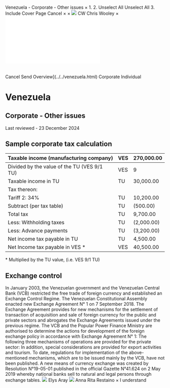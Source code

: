 Venezuela - Corporate - Other issues
×
1.
2.
Unselect All
Unselect All
3.
Include Cover Page
Cancel
×
×
![](../../-/media/world-wide-tax-summaries/attachments/global---chris-wooley.ashx%3Frev=ac5e5f3223b34096b1afc2a6009c7320&revision=ac5e5f32-23b3-4096-b1af-c2a6009c7320&hash=859B7ADC84DC2CBEC9760E9E6EE7DE6D0A8BFCDF)
CW
Chris Wooley
×
![](other-issues.html)
######
Cancel
Send
Overview](../../venezuela.html)
Corporate
Individual
# Venezuela
## Corporate - Other issues
Last reviewed - 23 December 2024
## Sample corporate tax calculation
| Taxable income (manufacturing company) | VES | 270,000.00 |
| --- | --- | --- |
| Divided by the value of the TU (VES 9/1 TU) | VES | 9 |
| Taxable income in TU | TU | 30,000.00 |
| Tax thereon: |  |  |
| Tariff 2: 34% | TU | 10,200.00 |
| Subtract (per tax table) | TU | (500.00) |
| Total tax | TU | 9,700.00 |
| Less: Withholding taxes | TU | (2,000.00) |
| Less: Advance payments | TU | (3,200.00) |
| Net income tax payable in TU | TU | 4,500.00 |
| Net Income tax payable in VES \* | VES | 40,500.00 |
\* Multiplied by the TU value, (i.e. VES 9/1 TU)
## Exchange control
In January 2003, the Venezuelan government and the Venezuelan Central Bank (VCB) restricted the free trade of foreign currency and established an Exchange Control Regime.
The Venezuelan Constitutional Assembly enacted new Exchange Agreement N° 1 on 7 September 2018. The Exchange Agreement provides for new mechanisms for the settlement of transaction of acquisition and sale of foreign currency for the public and private sectors and abrogates the Exchange Agreements issued under the previous regime.
The VCB and the Popular Power Finance Ministry are authorised to determine the actions for development of the foreign exchange policy in accordance with Exchange Agreement N° 1:
The following three mechanisms of operations are provided for the private sector:
In addition, special considerations are provided for export activities and tourism.
To date, regulations for implementation of the above-mentioned mechanisms, which are to be issued mainly by the VCB, have not been published. A new means of currency exchange was created by Resolution N°19-05-01 published in the official Gazette N°41.624 on 2 May 2019 whereby national banks sell to natural and legal persons through exchange tables.
![](../../-/media/world-wide-tax-summaries/attachments/venezuela---elys-aray.ashx%3Frev=715eb4485948435698ca4d50f1b391f2&revision=715eb448-5948-4356-98ca-4d50f1b391f2&hash=90BF48E28EEB68EC453BF8B5BD5118F60627DBEF)
Elys Aray
![](../../-/media/world-wide-tax-summaries/attachments/venezuela---anna-restaino.ashx%3Frev=8bf969c6e8184fe99094e1b2b4eccd8c&revision=8bf969c6-e818-4fe9-9094-e1b2b4eccd8c&hash=6610E1ED0FDEFDAA8640CA12BE5F11BE9B57DE4C)
Anna Rita Restaino
×
I understand